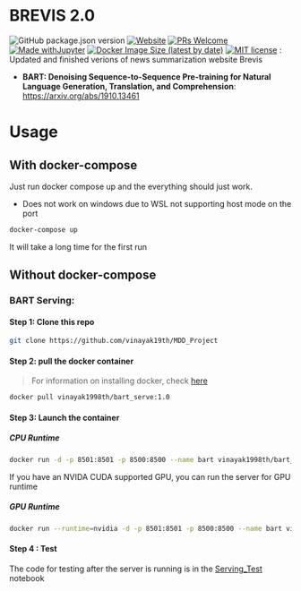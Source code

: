 # BREVIS 2.0

![GitHub package.json version](https://img.shields.io/github/package-json/v/vinayak19th/vinayak19th.github.io?color=FFD43B&style=for-the-badge)
[![Website](https://img.shields.io/website?down_color=ff3300&down_message=Offline&style=for-the-badge&up_color=339933&up_message=Online&url=https%3A%2F%2Fvinayaksharma.tech%2F)](https://vinayaksharma.tech/)
[![PRs Welcome](https://img.shields.io/badge/PRs-welcome-brightgreen.svg?style=for-the-badge&color=339933)](http://makeapullrequest.com)
[![Made withJupyter](https://img.shields.io/badge/Made%20with-Jekyll-ff3300?style=for-the-badge&logo=Jekyll)](https://jekyllrb.com/)
[![Docker Image Size (latest by date)](https://img.shields.io/docker/image-size/vinayak1998th/resume-container?label=Docker%20Image&logo=Docker&style=for-the-badge)](https://hub.docker.com/repository/docker/vinayak1998th/resume-container)
[![MIT license](https://img.shields.io/badge/License-MIT-blue.svg?&style=for-the-badge&color=FFD43B)](https://lbesson.mit-license.org/)
:
Updated and finished verions of news summarization website Brevis

* **BART: Denoising Sequence-to-Sequence Pre-training for Natural Language Generation, Translation, and Comprehension**: https://arxiv.org/abs/1910.13461

# Usage
## With docker-compose
Just run docker compose up and the everything should just work.
* Does not work on windows due to WSL not supporting host mode on the port
```bash
docker-compose up
```
It will take a long time for the first run

## Without docker-compose
### BART Serving:
#### Step 1: Clone this repo

```bash
git clone https://github.com/vinayak19th/MDD_Project
```

#### Step 2: pull the docker container

> For information on installing docker, check [here](https://docs.docker.com/engine/install/)

```bash
docker pull vinayak1998th/bart_serve:1.0
```
#### Step 3: Launch the container

##### CPU Runtime
```bash
docker run -d -p 8501:8501 -p 8500:8500 --name bart vinayak1998th/bart_serve:cpu
```
If you have an NVIDA CUDA supported GPU, you can run the server for GPU runtime
##### GPU Runtime
```bash
docker run --runtime=nvidia -d -p 8501:8501 -p 8500:8500 --name bart vinayak1998th/bart_serve:gpu
```
#### Step 4 : Test

The code for testing after the server is running is in the [Serving_Test](./Serving_Test.ipynb) notebook
